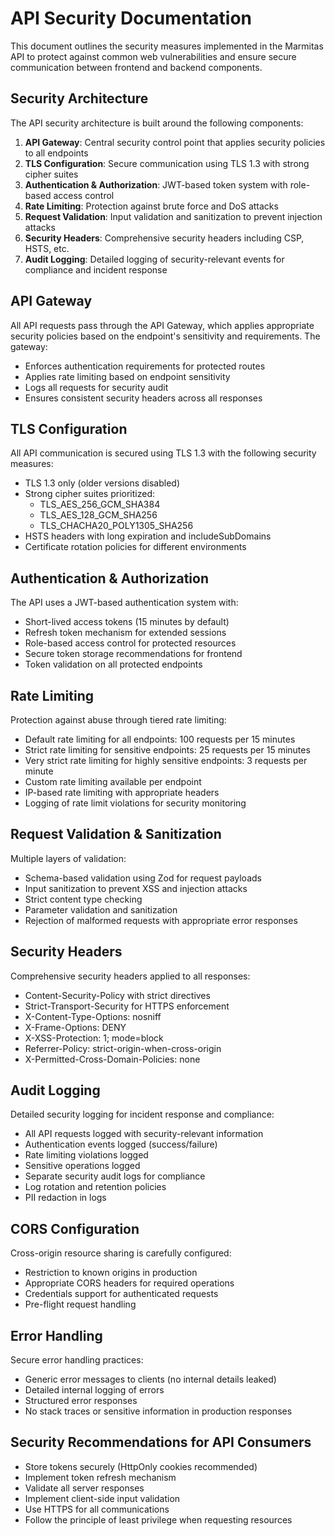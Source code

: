 # API Security Documentation

This document outlines the security measures implemented in the Marmitas API to protect against common web vulnerabilities and ensure secure communication between frontend and backend components.

## Security Architecture

The API security architecture is built around the following components:

1. **API Gateway**: Central security control point that applies security policies to all endpoints
2. **TLS Configuration**: Secure communication using TLS 1.3 with strong cipher suites
3. **Authentication & Authorization**: JWT-based token system with role-based access control
4. **Rate Limiting**: Protection against brute force and DoS attacks
5. **Request Validation**: Input validation and sanitization to prevent injection attacks
6. **Security Headers**: Comprehensive security headers including CSP, HSTS, etc.
7. **Audit Logging**: Detailed logging of security-relevant events for compliance and incident response

## API Gateway

All API requests pass through the API Gateway, which applies appropriate security policies based on the endpoint's sensitivity and requirements. The gateway:

- Enforces authentication requirements for protected routes
- Applies rate limiting based on endpoint sensitivity
- Logs all requests for security audit
- Ensures consistent security headers across all responses

## TLS Configuration

All API communication is secured using TLS 1.3 with the following security measures:

- TLS 1.3 only (older versions disabled)
- Strong cipher suites prioritized:
  - TLS_AES_256_GCM_SHA384
  - TLS_AES_128_GCM_SHA256
  - TLS_CHACHA20_POLY1305_SHA256
- HSTS headers with long expiration and includeSubDomains
- Certificate rotation policies for different environments

## Authentication & Authorization

The API uses a JWT-based authentication system with:

- Short-lived access tokens (15 minutes by default)
- Refresh token mechanism for extended sessions
- Role-based access control for protected resources
- Secure token storage recommendations for frontend
- Token validation on all protected endpoints

## Rate Limiting

Protection against abuse through tiered rate limiting:

- Default rate limiting for all endpoints: 100 requests per 15 minutes
- Strict rate limiting for sensitive endpoints: 25 requests per 15 minutes
- Very strict rate limiting for highly sensitive endpoints: 3 requests per minute
- Custom rate limiting available per endpoint
- IP-based rate limiting with appropriate headers
- Logging of rate limit violations for security monitoring

## Request Validation & Sanitization

Multiple layers of validation:

- Schema-based validation using Zod for request payloads
- Input sanitization to prevent XSS and injection attacks
- Strict content type checking
- Parameter validation and sanitization
- Rejection of malformed requests with appropriate error responses

## Security Headers

Comprehensive security headers applied to all responses:

- Content-Security-Policy with strict directives
- Strict-Transport-Security for HTTPS enforcement
- X-Content-Type-Options: nosniff
- X-Frame-Options: DENY
- X-XSS-Protection: 1; mode=block
- Referrer-Policy: strict-origin-when-cross-origin
- X-Permitted-Cross-Domain-Policies: none

## Audit Logging

Detailed security logging for incident response and compliance:

- All API requests logged with security-relevant information
- Authentication events logged (success/failure)
- Rate limiting violations logged
- Sensitive operations logged
- Separate security audit logs for compliance
- Log rotation and retention policies
- PII redaction in logs

## CORS Configuration

Cross-origin resource sharing is carefully configured:

- Restriction to known origins in production
- Appropriate CORS headers for required operations
- Credentials support for authenticated requests
- Pre-flight request handling

## Error Handling

Secure error handling practices:

- Generic error messages to clients (no internal details leaked)
- Detailed internal logging of errors
- Structured error responses
- No stack traces or sensitive information in production responses

## Security Recommendations for API Consumers

- Store tokens securely (HttpOnly cookies recommended)
- Implement token refresh mechanism
- Validate all server responses
- Implement client-side input validation
- Use HTTPS for all communications
- Follow the principle of least privilege when requesting resources 